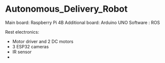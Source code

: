 # Autonomous_Delivery_Robot

Main board: Raspberry Pi 4B
Additional board: Arduino UNO
Software : ROS 

Rest electronics:
* Motor driver and 2 DC motors
* 3 ESP32 cameras
* IR sensor
*

